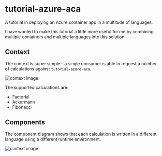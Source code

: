 # tutorial-azure-aca

A tutorial in deploying an Azure container app in a multitude of languages.

I have wanted to make this tutorial a little more useful for me by combining multiple containers and multiple languages into this solution.

## Context

The context is super simple - a single consumer is able to request a number of calculations against `tutorial-azure-aca`.

![context image](http://www.plantuml.com/plantuml/proxy?cache=no&src=https://raw.githubusercontent.com/graeme-lockley/tutorial-azure-aca/main/docs/context.puml "Context")

The supported calculations are:

- Factorial
- Ackermann
- Fibonacci

## Components

The component diagram shows that each calculation is written in a different language using a different runtime environment.

![context image](http://www.plantuml.com/plantuml/proxy?cache=no&src=https://raw.githubusercontent.com/graeme-lockley/tutorial-azure-aca/main/docs/system-tutorial-azure-aca.puml "system-tutorial-azure-aca")
